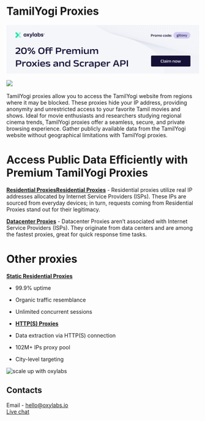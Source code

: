 # TamilYogi Proxies

[![Oxylabs promo code](https://raw.githubusercontent.com/oxylabs/product-integrations/refs/heads/master/Affiliate-Universal-1090x275.png)](https://oxylabs.go2cloud.org/aff_c?offer_id=7&aff_id=877&url_id=112)

[![](https://dcbadge.vercel.app/api/server/eWsVUJrnG5)](https://discord.gg/GbxmdGhZjq)

TamilYogi proxies allow you to access the TamilYogi website from regions where it may be blocked. These proxies hide your IP address, providing anonymity and unrestricted access to your favorite Tamil movies and shows. Ideal for movie enthusiasts and researchers studying regional cinema trends, TamilYogi proxies offer a seamless, secure, and private browsing experience. Gather publicly available data from the TamilYogi website without geographical limitations with TamilYogi proxies.


# Access Public Data Efficiently with Premium TamilYogi Proxies

[**Residential ProxiesResidential Proxies**](https://oxylabs.io/products/residential-proxy-pool) - Residential proxies utilize real IP addresses allocated by Internet Service Providers (ISPs). These IPs are sourced from everyday devices; in turn, requests coming from Residential Proxies stand out for their legitimacy.

[**Datacenter Proxies**](https://oxylabs.io/products/datacenter-proxies/dedicated-datacenter-proxies) - Datacenter Proxies aren’t associated with Internet Service Providers (ISPs). They originate from data centers and are among the fastest proxies, great for quick response time tasks.

# Other proxies

[**Static Residential Proxies**](https://oxylabs.io/products/static-residential-proxies)

- 99.9% uptime
- Organic traffic resemblance
- Unlimited concurrent sessions

- [**HTTP(S) Proxies**](https://oxylabs.io/features/http-proxies)

- Data extraction via HTTP(S) connection
- 102M+ IPs proxy pool
- City-level targeting

![scale up with oxylabs](https://github.com/oxylabs/anonymous-proxies/assets/103110131/e84d5bb4-67b1-451a-a686-51ddc4b99bd5)



## Contacts
Email - hello@oxylabs.io
<br><a href="https://oxylabs.drift.click/oxybot">Live chat</a>
